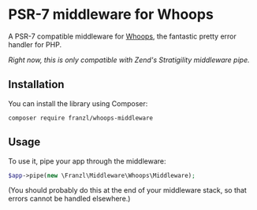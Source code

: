 # PSR-7 middleware for Whoops

A PSR-7 compatible middleware for [Whoops](https://github.com/filp/whoops), the fantastic pretty error handler for PHP.

*Right now, this is only compatible with Zend's Stratigility middleware pipe.*

## Installation

You can install the library using Composer:

    composer require franzl/whoops-middleware

## Usage

To use it, pipe your app through the middleware:

~~~php
$app->pipe(new \Franzl\Middleware\Whoops\Middleware);
~~~

(You should probably do this at the end of your middleware stack, so that errors cannot be handled elsewhere.)

